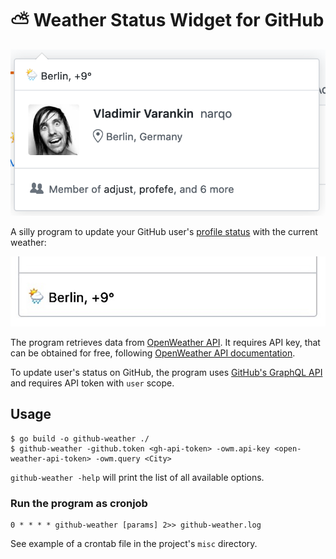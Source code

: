 # :partly_sunny: Weather Status Widget for GitHub

![github-weather1](docs/github-weather.png)

A silly program to update your GitHub user's [profile status](https://github.blog/changelog/2019-01-09-set-your-status/) with the current weather:

![github-weather2](docs/github-weather.jpg)

The program retrieves data from [OpenWeather API](https://openweathermap.org). It requires API key,
that can be obtained for free, following [OpenWeather API documentation][1].

To update user's status on GitHub, the program uses [GitHub's GraphQL API](https://developer.github.com/v4/) and requires API
token with `user` scope.

## Usage

```
$ go build -o github-weather ./
$ github-weather -github.token <gh-api-token> -owm.api-key <open-weather-api-token> -owm.query <City>
```

`github-weather -help` will print the list of all available options.

### Run the program as cronjob

```
0 * * * * github-weather [params] 2>> github-weather.log
```

See example of a crontab file in the project's `misc` directory.

[1]: https://openweathermap.org/api
